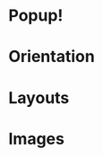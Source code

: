 # Popup!

# Orientation 
<component-demo html="components/popup/docs/popup.demo.html"></component-demo>

# Layouts
<component-demo html="components/popup/docs/popup.demo.layouts.html"></component-demo>

# Images
<component-demo html="components/popup/docs/popup.demo.images.html"></component-demo>